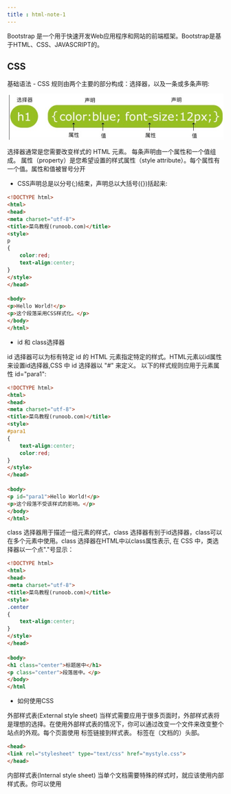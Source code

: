 ```yaml
---
title : html-note-1
---
```



Bootstrap 是一个用于快速开发Web应用程序和网站的前端框架。Bootstrap是基于HTML、CSS、JAVASCRIPT的。

## CSS  

基础语法 - CSS 规则由两个主要的部分构成：选择器，以及一条或多条声明:

![](res/css-1.png)

选择器通常是您需要改变样式的 HTML 元素。
每条声明由一个属性和一个值组成。
属性（property）是您希望设置的样式属性（style attribute）。每个属性有一个值。属性和值被冒号分开

* CSS声明总是以分号(;)结束，声明总以大括号({})括起来:

~~~html
<!DOCTYPE html>
<html>
<head>
<meta charset="utf-8"> 
<title>菜鸟教程(runoob.com)</title> 
<style>
p
{
	color:red;
	text-align:center;
} 
</style>
</head>

<body>
<p>Hello World!</p>
<p>这个段落采用CSS样式化。</p>
</body>
</html>
~~~

* id 和 class选择器

id 选择器可以为标有特定 id 的 HTML 元素指定特定的样式。HTML元素以id属性来设置id选择器,CSS 中 id 选择器以 "#" 来定义。
以下的样式规则应用于元素属性 id="para1":

~~~html
<!DOCTYPE html>
<html>
<head>
<meta charset="utf-8"> 
<title>菜鸟教程(runoob.com)</title> 
<style>
#para1
{
	text-align:center;
	color:red;
} 
</style>
</head>

<body>
<p id="para1">Hello World!</p>
<p>这个段落不受该样式的影响。</p>
</body>
</html>
~~~

class 选择器用于描述一组元素的样式，class 选择器有别于id选择器，class可以在多个元素中使用。class 选择器在HTML中以class属性表示, 在 CSS 中，类选择器以一个点"."号显示：

~~~html
<!DOCTYPE html>
<html>
<head>
<meta charset="utf-8"> 
<title>菜鸟教程(runoob.com)</title> 
<style>
.center
{
	text-align:center;
}
</style>
</head>

<body>
<h1 class="center">标题居中</h1>
<p class="center">段落居中。</p> 
</body>
</html
~~~

* 如何使用CSS
	
外部样式表(External style sheet)
当样式需要应用于很多页面时，外部样式表将是理想的选择。在使用外部样式表的情况下，你可以通过改变一个文件来改变整个站点的外观。每个页面使用 <link> 标签链接到样式表。 <link> 标签在（文档的）头部。

~~~html
<head>
<link rel="stylesheet" type="text/css" href="mystyle.css">
</head>
~~~
	
内部样式表(Internal style sheet)
当单个文档需要特殊的样式时，就应该使用内部样式表。你可以使用 <style> 标签在文档头部定义内部样式表，就像这样:

~~~html
<head>
<style>
hr {color:sienna;}
p {margin-left:20px;}
body {background-image:url("images/back40.gif");}
</style>
</head>
~~~

内联样式(Inline style)
由于要将表现和内容混杂在一起，内联样式会损失掉样式表的许多优势。请慎用这种方法，例如当样式仅需要在一个元素上应用一次时。
要使用内联样式，你需要在相关的标签内使用样式（style）属性。Style 属性可以包含任何 CSS 属性。本例展示如何改变段落的颜色和左外边距

~~~html
<p style="color:sienna;margin-left:20px">这是一个段落。</p>
~~~	

内联样式）Inline style > （内部样式）Internal style sheet >（外部样式）External style sheet > 浏览器默认样式。

* 伪类

CSS伪类是用来添加一些选择器的特殊效果。

伪类的语法 ： 
selector:pseudo-class {property:value;}

CSS类也可以使用伪类：
selector.class:pseudo-class {property:value;}

